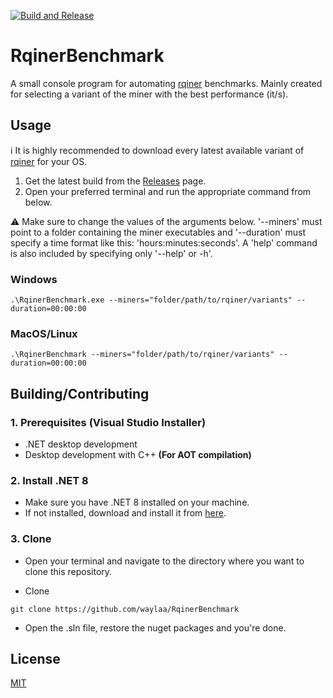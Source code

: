 [![Build and Release](https://github.com/waylaa/RqinerBenchmark/actions/workflows/dotnet.yml/badge.svg)](https://github.com/waylaa/RqinerBenchmark/actions/workflows/dotnet.yml)

# RqinerBenchmark
A small console program for automating
[rqiner](https://github.com/Qubic-Solutions/rqiner-builds) benchmarks. Mainly
created for selecting a variant of the miner with the best performance (it/s).

## Usage
ℹ️ It is highly recommended to download every latest available variant of [rqiner](https://github.com/Qubic-Solutions/rqiner-builds) for your OS.

1. Get the latest build from the
[Releases](https://github.com/waylaa/RqinerBenchmark/releases) page.
2. Open your preferred terminal and run the appropriate command from below.
   
⚠️ Make sure to change the values of the arguments below. '--miners' must point
to a folder containing the miner executables and '--duration' must specify a
time format like this: 'hours:minutes:seconds'. A 'help' command is also
included by specifying only '--help' or -h'.

### Windows

```
.\RqinerBenchmark.exe --miners="folder/path/to/rqiner/variants" --duration=00:00:00
```

### MacOS/Linux
```
.\RqinerBenchmark --miners="folder/path/to/rqiner/variants" --duration=00:00:00
```

## Building/Contributing
### 1. Prerequisites (Visual Studio Installer)
  - .NET desktop development
  - Desktop development with C++ **(For AOT compilation)**
    
### 2. Install .NET 8
- Make sure you have .NET 8 installed on your machine.
- If not installed, download and install it from [here](https://dotnet.microsoft.com/en-us/download/dotnet/8.0).

### 3. Clone
- Open your terminal and navigate to the directory where you want to clone 
this repository.

- Clone 
```
git clone https://github.com/waylaa/RqinerBenchmark
```

- Open the .sln file, restore the nuget packages and you're done.

## License
[MIT](https://choosealicense.com/licenses/mit/)
